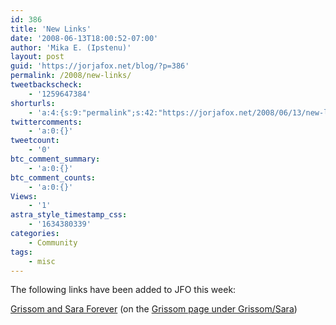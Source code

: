 ```yaml
---
id: 386
title: 'New Links'
date: '2008-06-13T18:00:52-07:00'
author: 'Mika E. (Ipstenu)'
layout: post
guid: 'https://jorjafox.net/blog/?p=386'
permalink: /2008/new-links/
tweetbackscheck:
    - '1259647384'
shorturls:
    - 'a:4:{s:9:"permalink";s:42:"https://jorjafox.net/2008/06/13/new-links/";s:7:"tinyurl";s:25:"http://tinyurl.com/mqso76";s:4:"isgd";s:18:"http://is.gd/52YqO";s:5:"bitly";s:20:"http://bit.ly/8uzlew";}'
twittercomments:
    - 'a:0:{}'
tweetcount:
    - '0'
btc_comment_summary:
    - 'a:0:{}'
btc_comment_counts:
    - 'a:0:{}'
Views:
    - '1'
astra_style_timestamp_css:
    - '1634380339'
categories:
    - Community
tags:
    - misc
---
```


The following links have been added to JFO this week:

<a href="http://grissomandsaraforeverlove.wetpaint.com/">Grissom and Sara Forever</a> (on the <a href="https://jorjafox.net/wiki/Gil_Grissom#Grissom.2FSara">Grissom page under Grissom/Sara</a>)